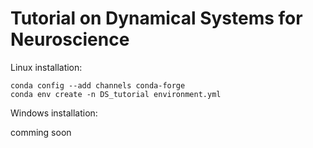 # Tutorial on Dynamical Systems for Neuroscience


Linux installation:
```
conda config --add channels conda-forge
conda env create -n DS_tutorial environment.yml
```

Windows installation:

comming soon
